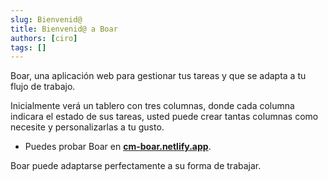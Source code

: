 ```yaml
---
slug: Bienvenid@
title: Bienvenid@ a Boar
authors: [ciro]
tags: []
---
```


Boar, una aplicación web para gestionar tus tareas y que se adapta a tu flujo de trabajo.

Inicialmente verá un tablero con tres columnas, donde cada columna indicara el estado de sus tareas, usted puede crear tantas columnas como necesite y personalizarlas a tu gusto.

* Puedes probar Boar en **[cm-boar.netlify.app](https://cm-boar.netlify.app/)**.
<!-- * Puedes ver el blog de Boar en **[blog](#)**. -->

Boar puede adaptarse perfectamente a su forma de trabajar.

<!-- La imagen esta en el mismo directorio -->
<!-- ![Docusaurus Plushie](./docusaurus-plushie-banner.jpeg) -->

